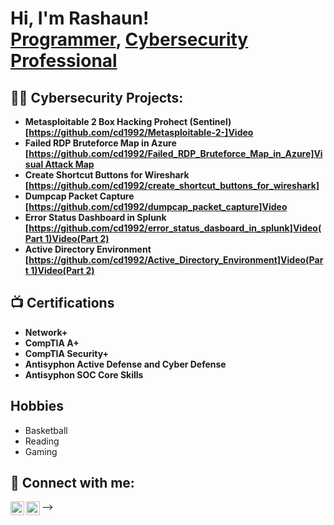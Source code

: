 <h1>Hi, I'm Rashaun! <br/><a href="https://github.com/cd1992">Programmer</a>, <a href="https://www.linkedin.com/in/curtis-dirton-41523a158/">Cybersecurity Professional</a></h1>

<h2>👨‍💻 Cybersecurity Projects:</h2>

- <b>Metasploitable 2 Box Hacking Prohect (Sentinel) [https://github.com/cd1992/Metasploitable-2-]<a href="https://youtu.be/6gdHM36wndU">Video</a></b>
- <b>Failed RDP Bruteforce Map in Azure [https://github.com/cd1992/Failed_RDP_Bruteforce_Map_in_Azure]<a href="https://github.com/cd1992/Failed_RDP_Bruteforce_Map_in_Azure/blob/main/1687880017951.jpg">Visual Attack Map</a></b>
- <b>Create Shortcut Buttons for Wireshark [https://github.com/cd1992/create_shortcut_buttons_for_wireshark]</b>
- <b>Dumpcap Packet Capture [https://github.com/cd1992/dumpcap_packet_capture]<a href="https://www.youtube.com/watch?v=TPzZ-lo97mk">Video</a></b>
- <b>Error Status Dashboard in Splunk [https://github.com/cd1992/error_status_dasboard_in_splunk]<a href="https://www.youtube.com/watch?v=S3_XGzwsMfk">Video(Part 1)</a><a href="https://www.youtube.com/watch?v=tCWFMH2LMtg">Video(Part 2)</a></b>
- <b>Active Directory Environment [https://github.com/cd1992/Active_Directory_Environment]<a href="https://youtu.be/9f_ojIL6fEE">Video(Part 1)</a><a href="https://youtu.be/-POG1IXZ-hQ">Video(Part 2)</a></b>

<h2>📺 Certifications</h2>

- <b>Network+</b>
- <b>CompTIA A+</b>
- <b>CompTIA Security+</b>
- <b>Antisyphon Active Defense and Cyber Defense</b>
- <b>Antisyphon SOC Core Skills</a></b>

<h2>Hobbies</h2>

- Basketball
- Reading
- Gaming

<h2> 🤳 Connect with me:</h2>

[<img align="left" alt="JoshMadakor | YouTube" width="22px" src="https://cdn.jsdelivr.net/npm/simple-icons@v3/icons/youtube.svg" />][youtube]
[<img align="left" alt="JoshMadakor | LinkedIn" width="22px" src="https://cdn.jsdelivr.net/npm/simple-icons@v3/icons/linkedin.svg" />][linkedin]


[youtube]: https://www.youtube.com/@ATL201000
[linkedin]: https://www.linkedin.com/in/curtis-dirton-41523a158/

<!--
**joshmadakor1/joshmadakor1** is a ✨ _special_ ✨ repository because its `README.md` (this file) appears on your GitHub profile.

Here are some ideas to get you started:

- 🔭 I’m currently working on ...
- 🌱 I’m currently learning ...
- 👯 I’m looking to collaborate on ...
- 🤔 I’m looking for help with ...
- 💬 Ask me about ...
- 📫 How to reach me: ...
- 😄 Pronouns: ...
- ⚡ Fun fact: ...
-->
-->
